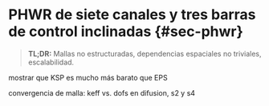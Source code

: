 
# PHWR de siete canales y tres barras de control inclinadas {#sec-phwr}

> **TL;DR:** Mallas no estructuradas, dependencias espaciales no triviales, escalabilidad.

mostrar que KSP es mucho más barato que EPS

convergencia de malla: keff vs. dofs en difusion, s2 y s4

